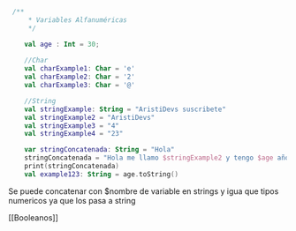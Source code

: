 `````Kotlin
 /**
     * Variables Alfanuméricas
     */

	val age : Int = 30;
	
    //Char
    val charExample1: Char = 'e'
    val charExample2: Char = '2'
    val charExample3: Char = '@'

    //String
    val stringExample: String = "AristiDevs suscribete"
    val stringExample2 = "AristiDevs"
    val stringExample3 = "4"
    val stringExample4 = "23"

    var stringConcatenada: String = "Hola"
    stringConcatenada = "Hola me llamo $stringExample2 y tengo $age años"
    print(stringConcatenada)
    val example123: String = age.toString()

``````

Se puede concatenar con $nombre de variable en strings y igua que tipos numericos ya que los pasa a string


[[Booleanos]]